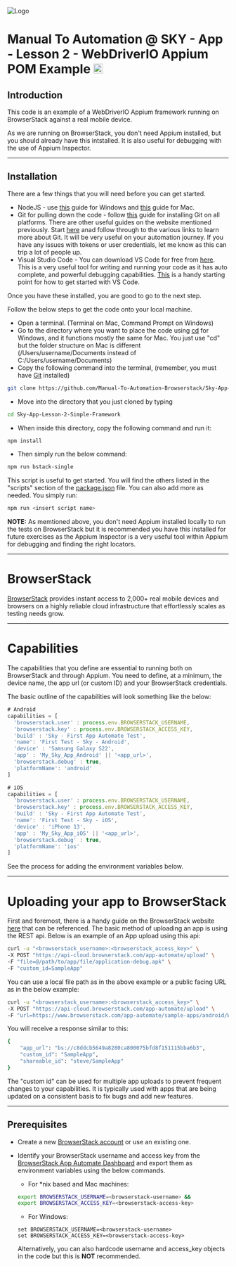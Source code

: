 ![Logo](https://www.browserstack.com/images/static/header-logo.jpg)

# Manual To Automation @ SKY - App - Lesson 2 - WebDriverIO Appium POM Example <a href="https://appium.io/"><img src="https://brandslogos.com/wp-content/uploads/images/large/appium-logo.png" alt="appium" height="22" /></a>

## Introduction

This code is an example of a WebDriverIO Appium framework running on BrowserStack against a real mobile device.

As we are running on BrowserStack, you don't need Appium installed, but you should already have this intstalled. It is also useful for debugging with the use of Appium Inspector.

---

## Installation

There are a few things that you will need before you can get started.

* NodeJS - use [this](https://phoenixnap.com/kb/install-node-js-npm-on-windows) guide for Windows and [this](https://nodesource.com/blog/installing-nodejs-tutorial-mac-os-x/) guide for Mac.
* Git for pulling down the code - follow [this]() guide for installing Git on all platforms. There are other useful guides on the website mentioned previously. Start [here](https://github.com/git-guides) anad follow through to the various links to learn more about Git. It will be very useful on your automation journey. If you have any issues with tokens or user credentials, let me know as this can trip a lot of people up.
* Visual Studio Code - You can download VS Code for free from [here](https://code.visualstudio.com/download). This is a very useful tool for writing and running your code as it has auto complete, and powerful debugging capabilities. [This](https://code.visualstudio.com/docs/introvideos/basics) is a handy starting point for how to get started with VS Code.

Once you have these installed, you are good to go to the next step.

Follow the below steps to get the code onto your local machine.

* Open a terminal. (Terminal on Mac, Command Prompt on Windows)
* Go to the directory where you want to place the code using [cd](https://docs.microsoft.com/en-us/windows-server/administration/windows-commands/cd) for Windows, and it functions mostly the same for Mac. You just use "cd" but the folder structure on Mac is different (/Users/username/Documents instead of C:/Users/username/Documents)
* Copy the following command into the terminal, (remember, you must have [Git](https://git-scm.com/downloads) installed)
```sh
git clone https://github.com/Manual-To-Automation-Browserstack/Sky-App-Lesson-2-POM-Example.git.
```
* Move into the directory that you just cloned by typing
```sh
cd Sky-App-Lesson-2-Simple-Framework
```
* When inside this directory, copy the following command and run it:
```sh
npm install
```
* Then simply run the below command:
```sh
npm run bstack-single
```

This script is useful to get started. You will find the others listed in the "scripts" section of the [package.json](./package.json) file. You can also add more as needed. You simply run:

```sh
npm run <insert script name>
```

**NOTE:** As memtioned above, you don't need Appium installed locally to run the tests on BrowserStack but it is recommended you have this installed for future exercises as the Appium Inspector is a very useful tool within Appium for debugging and finding the right locators.

---

# BrowserStack

[BrowserStack](https://browserstack.com) provides instant access to 2,000+ real mobile devices and browsers on a highly reliable cloud infrastructure that effortlessly scales as testing needs grow.

---

# Capabilities

The capabilities that you define are essential to running both on BrowserStack and through Appium. You need to define, at a minimum, the device name, the app url (or custom ID) and your BrowserStack credentials.

The basic outline of the capabilities will look something like the below:

```js
# Android
capabilities = [
  'browserstack.user' : process.env.BROWSERSTACK_USERNAME,
  'browserstack.key' : process.env.BROWSERSTACK_ACCESS_KEY,
  'build' : 'Sky - First App Automate Test',
  'name': 'First Test - Sky - Android',
  'device' : 'Samsung Galaxy S22',
  'app' : 'My_Sky_App_Android' || '<app_url>',
  'browserstack.debug' : true,
  'platformName': 'android'
]

# iOS
capabilities = [
  'browserstack.user' : process.env.BROWSERSTACK_USERNAME,
  'browserstack.key' : process.env.BROWSERSTACK_ACCESS_KEY,
  'build' : 'Sky - First App Automate Test',
  'name': 'First Test - Sky - iOS',
  'device' : 'iPhone 13',
  'app' : 'My_Sky_App_iOS' || '<app_url>',
  'browserstack.debug' : true,
  'platformName': 'ios'
]


```

See the process for adding the environment variables below.

---

# Uploading your app to BrowserStack

First and foremost, there is a handy guide on the BrowserStack website [here](https://www.browserstack.com/docs/app-automate/api-reference/appium/apps#upload-an-app) that can be referenced. The basic method of uploading an app is using the REST api. Below is an example of an App upload using this api:

```sh
curl -u "<browserstack_username>:<browserstack_access_key>" \
-X POST "https://api-cloud.browserstack.com/app-automate/upload" \
-F "file=@/path/to/app/file/application-debug.apk" \
-F "custom_id=SampleApp"
```

You can use a local file path as in the above example or a public facing URL as in the below example:

```sh
curl -u "<browserstack_username>:<browserstack_access_key>" \
-X POST "https://api-cloud.browserstack.com/app-automate/upload" \
-F "url=https://www.browserstack.com/app-automate/sample-apps/android/WikipediaSample.apk"
```

You will receive a response similar to this:

```sh
{
    "app_url": "bs://c8ddcb5649a8280ca800075bfd8f151115bba6b3",
    "custom_id": "SampleApp",
    "shareable_id": "steve/SampleApp"
}

```

The "custom id" can be used for multiple app uploads to prevent frequent changes to your capabilities. It is typically used with apps that are being updated on a consistent basis to fix bugs and add new features.

---

## Prerequisites

* Create a new [BrowserStack account](https://www.browserstack.com/users/sign_up) or use an existing one.
* Identify your BrowserStack username and access key from the [BrowserStack App Automate Dashboard](https://app-automate.browserstack.com/) and export them as environment variables using the below commands.

    - For \*nix based and Mac machines:

  ```sh
  export BROWSERSTACK_USERNAME=<browserstack-username> &&
  export BROWSERSTACK_ACCESS_KEY=<browserstack-access-key>
  ```

    - For Windows:

  ```shell
  set BROWSERSTACK_USERNAME=<browserstack-username>
  set BROWSERSTACK_ACCESS_KEY=<browserstack-access-key>
  ```
  
  Alternatively, you can also hardcode username and access_key objects in the code but this is **NOT** recommended.
